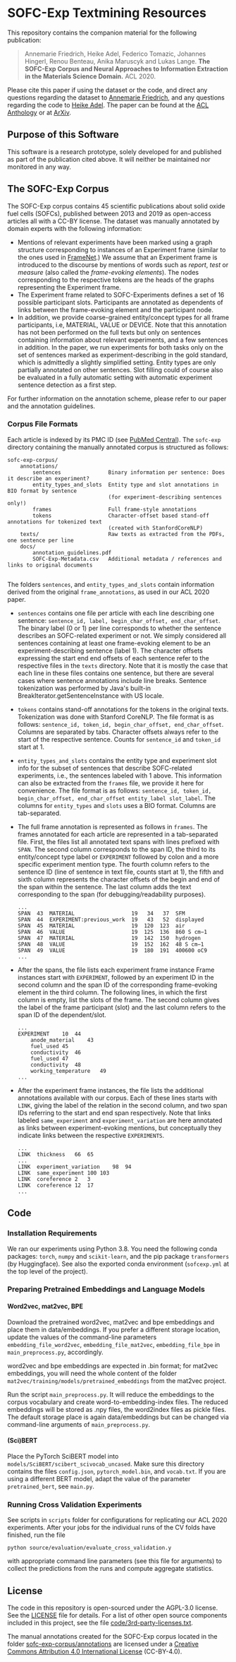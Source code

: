 <!---

    Copyright (c) 2019 Robert Bosch GmbH and its subsidiaries.

-->

# SOFC-Exp Textmining Resources

This repository contains the companion material for the following publication:

> Annemarie Friedrich, Heike Adel, Federico Tomazic, Johannes Hingerl, Renou Benteau,
Anika Maruscyk and Lukas Lange. **The SOFC-Exp Corpus and Neural Approaches to Information Extraction
in the Materials Science Domain.** ACL 2020.

Please cite this paper if using the dataset or the code, and direct any questions regarding the dataset
to [Annemarie Friedrich](mailto:annemarie.friedrich@de.bosch.com), and any questions regarding the code to
[Heike Adel](mailto:heike.adel@de.bosch.com).
The paper can be found at the [ACL Anthology](https://www.aclweb.org/anthology/2020.acl-main.116/) or at
[ArXiv](https://arxiv.org/abs/2006.03039).

## Purpose of this Software 

This software is a research prototype, solely developed for and published as
part of the publication cited above. It will neither be maintained nor monitored in any way.


## The SOFC-Exp Corpus

The SOFC-Exp corpus contains 45 scientific publications about solid oxide fuel cells (SOFCs),
published between 2013 and 2019 as open-access articles all with a CC-BY license.
The dataset was manually annotated by domain experts with the following information:

* Mentions of relevant experiments have been marked using a graph structure corresponding to instances
of an Experiment frame (similar to the ones used in [FrameNet](https://framenet.icsi.berkeley.edu/fndrupal).)
We assume that an Experiment frame is introduced to the discourse by mentions of words such as _report_, _test_ or
_measure_ (also called the _frame-evoking elements_). The nodes corresponding to the respective tokens are the heads of the graphs representing
the Experiment frame.
* The Experiment frame related to SOFC-Experiments defines a set of 16 possible participant slots.
Participants are annotated as dependents of links between the frame-evoking element and the participant node.
* In addition, we provide coarse-grained entity/concept types for all frame participants, i.e, MATERIAL, VALUE or DEVICE.
Note that this annotation has not been performed on the full texts but only on sentences containing information about relevant experiments,
and a few sentences in addition. In the paper, we run experiments for both tasks only on the set of sentences marked as experiment-describing
in the gold standard, which is admittedly a slightly simplified setting. Entity types are only
partially annotated on other sentences. Slot filling could of course also be evaluated in a fully
automatic setting with automatic experiment sentence detection as a first step.

For further information on the annotation scheme, please refer to our paper and the annotation guidelines.

### Corpus File Formats

Each article is indexed by its PMC ID (see [PubMed Central](https://www.ncbi.nlm.nih.gov/pmc/)).
The `sofc-exp` directory containing the manually annotated corpus is structured as follows:

```
sofc-exp-corpus/
    annotations/
        sentences               Binary information per sentence: Does it describe an experiment?
        entity_types_and_slots  Entity type and slot annotations in BIO format by sentence
                                (for experiment-describing sentences only!)
        frames                  Full frame-style annotations
        tokens                  Character-offset based stand-off annotations for tokenized text
                                (created with StanfordCoreNLP)
    texts/                      Raw texts as extracted from the PDFs, one sentence per line
    docs/
        annotation_guidelines.pdf
        SOFC-Exp-Metadata.csv   Additional metadata / references and links to original documents
    
```

The folders `sentences`, and `entity_types_and_slots` contain information derived from the
original `frame_annotations`, as used in our ACL 2020 paper.

* `sentences` contains one file per article with each line describing one sentence: `sentence_id,
label, begin_char_offset, end_char_offset`. 
The binary label (0 or 1) per line corresponds to whether the sentence describes an SOFC-related
experiment or not. We simply considered all sentences containing at least one frame-evoking element to
be an experiment-describing sentence (label 1).
The character offsets expressing the start end end offsets of each sentence refer to the respective files
in the `texts` directory. Note that it is mostly the case that each line in these files contains one
sentence, but there are several cases where sentence annotations include line breaks.
Sentence tokenization was performed by Java's built-in BreakIterator.getSentenceInstance with US locale.


* `tokens` contains stand-off annotations for the tokens in the original texts.
Tokenization was done with Stanford CoreNLP.
The file format is as follows:
`sentence_id, token_id, begin_char_offset, end_char_offset`.
Columns are separated by tabs. Character
offsets always refer to the start of the respective sentence. Counts for `sentence_id` and `token_id` start at 1.


* `entity_types_and_slots` contains the entity type and experiment slot info for the subset of sentences
that describe SOFC-related experiments, i.e., the sentences labeled with 1 above.
This information can also be extracted from the `frames` file, we provide it here for convenience. 
The file format is as follows:
`sentence_id, token_id, begin_char_offset, end_char_offset entity_label slot_label`. 
The columns for `entity_types` and `slots` uses a BIO format. Columns are tab-separated. 

* The full frame annotation is represented as follows in `frames`. The
  frames annotated for each article are represented in a tab-separated
  file. First, the files list all annotated text spans with lines
  prefixed with `SPAN`. The second column corresponds to the span ID,
  the third to its entity/concept type label or `EXPERIMENT` followed by
  colon and a more specific experiment mention type. The fourth column
  refers to the sentence ID (line of sentence in text file, counts start
  at 1), the fifth and sixth column represents the character offsets of
  the begin and end of the span within the sentence. The last column
  adds the text corresponding to the span (for debugging/readability
  purposes).

  ```text
  ...
  SPAN  43  MATERIAL                  19   34   37  SFM
  SPAN  44  EXPERIMENT:previous_work  19   43   52  displayed
  SPAN  45  MATERIAL                  19  120  123  air
  SPAN  46  VALUE                     19  125  136  860 S cm−1
  SPAN  47  MATERIAL                  19  142  150  hydrogen
  SPAN  48  VALUE                     19  152  162  48 S cm−1
  SPAN  49  VALUE                     19  180  191  400600 oC9
  ...
  ```

* After the spans, the file lists each experiment frame instance
Frame instances start with `EXPERIMENT`, followed by an experiment ID in the second column and the span ID
of the corresponding frame-evoking element in the third column.
The following lines, in which the first column is empty, list the slots of the frame.
The second column gives the label of the frame participant (slot) and the last column refers
to the span ID of the dependent/slot.
  ```
  ...
  EXPERIMENT	10	44
	  anode_material	43
	  fuel_used	45
	  conductivity	46
	  fuel_used	47
	  conductivity	48
	  working_temperature	49
  ...
  ```
* After the experiment frame instances, the file lists the additional annotations available with our corpus.
Each of these lines starts with `LINK`, giving the label of the relation in the second column,
and two span IDs referring to the start and end span respectively.
Note that links labeled `same_experiment` and `experiment_variation` are here annotated as links between experiment-evoking
mentions, but conceptually they indicate links between the respective `EXPERIMENTS`.

  ```
  ...
  LINK	thickness	66	65
  ...
  LINK	experiment_variation	98	94
  LINK	same_experiment	100	103
  LINK	coreference	2	3
  LINK	coreference	12	17
  ...
  ```



## Code

### Installation Requirements

We ran our experiments using Python 3.8. You need the following conda packages: `torch`, `numpy` and `scikit-learn`, and the pip package `transformers` (by Huggingface).
See also the exported conda environment (`sofcexp.yml` at the top level of the project).

### Preparing Pretrained Embeddings and Language Models

#### Word2vec, mat2vec, BPE

Download the pretrained word2vec, mat2vec and bpe embeddings and place them in data/embeddings. If you prefer a different storage location, update the values of the command-line parameters `embedding_file_word2vec`, `embedding_file_mat2vec`, `embedding_file_bpe` in `main_preprocess.py`, accordingly.

word2vec and bpe embeddings are expected in .bin format; for mat2vec embeddings, you will need the whole content of the folder `mat2vec/training/models/pretrained_embeddings` from the mat2vec project.

Run the script `main_preprocess.py`. It will reduce the embeddings to the corpus vocabulary and create word-to-embedding-index files.
The reduced embeddings will be stored as .npy files, the word2index files as pickle files.
The default storage place is again data/embeddings but can be changed via command-line arguments of `main_preprocess.py`.

#### (Sci)BERT

Place the PyTorch SciBERT model into `models/SciBERT/scibert_scivocab_uncased`.
Make sure this directory contains the files `config.json`, `pytorch_model.bin`, and `vocab.txt`.
If you are using a different BERT model, adapt the value of the parameter `pretrained_bert`, see `main.py`.


### Running Cross Validation Experiments
See scripts in `scripts` folder for configurations for replicating our ACL 2020 experiments.
After your jobs for the individual runs of the CV folds have finished, run the file
```
python source/evaluation/evaluate_cross_validation.y
```
with appropriate command line parameters (see this file for arguments) to collect the predictions from the runs and compute aggregate statistics.

## License

The code in this repository is open-sourced under the AGPL-3.0 license. See the
[LICENSE](code/LICENSE) file for details.
For a list of other open source components included in this project, see the
file [code/3rd-party-licenses.txt](3rd-party-licenses.txt).

The manual annotations created for the SOFC-Exp corpus located in the
folder [sofc-exp-corpus/annotations](sofc-exp-corpus/annotations) are
licensed under a [Creative Commons Attribution 4.0 International
License](http://creativecommons.org/licenses/by/4.0/) (CC-BY-4.0).
